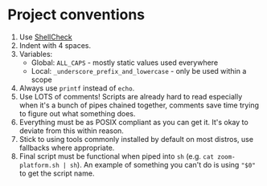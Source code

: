 # Project conventions

1. Use [ShellCheck](https://www.shellcheck.net/)
2. Indent with 4 spaces.
3. Variables:
    - Global: `ALL_CAPS` - mostly static values used everywhere
    - Local: `_underscore_prefix_and_lowercase` - only be used within a scope
4. Always use `printf` instead of `echo`.
5. Use LOTS of comments! Scripts are already hard to read especially when it's a bunch of pipes chained together, comments save time trying to figure out what something does.
6. Everything must be as POSIX compliant as you can get it. It's okay to deviate from this within reason.
7. Stick to using tools commonly installed by default on most distros, use fallbacks where appropriate.
8. Final script must be functional when piped into `sh` (e.g. `cat zoom-platform.sh | sh`). An example of something you can't do is using `"$0"` to get the script name.